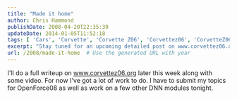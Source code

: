 ```yaml
---
title: "Made it home"
author: Chris Hammond
publishDate: 2008-04-20T22:35:39
updateDate: 2014-01-05T11:52:18
tags: [ 'Cars', 'Corvette', 'Corvette Z06', 'Corvettez06', 'CorvetteZ06org', 'Video', 'Videos' ]
excerpt: "Stay tuned for an upcoming detailed post on www.corvettez06.org with exciting video content later this week. Busy preparing for OpenForce08 and DNN modules!"
url: /2008/made-it-home  # Use the generated URL with year
---
```

<p>I'll do a full writeup on <a href="https://www.corvettez06.org">www.corvettez06.org</a> later this week along with some video. For now I've got a lot of work to do. I have to submit my topics for OpenForce08 as well as work on a few other DNN modules tonight.</p>

